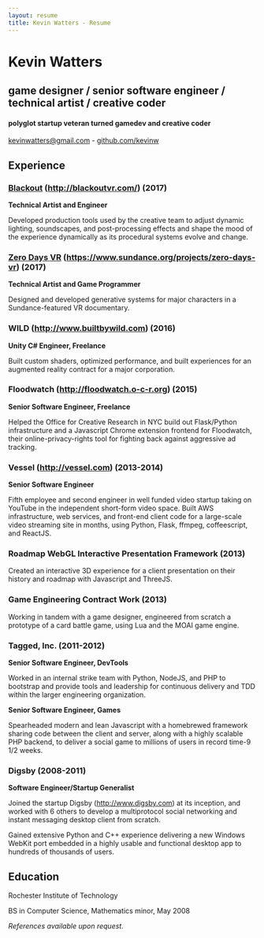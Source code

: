 ```yaml
---
layout: resume
title: Kevin Watters - Resume
---
```


# Kevin Watters

## game designer / senior software engineer / technical artist / creative coder

#### polyglot startup veteran turned gamedev and creative coder

[kevinwatters@gmail.com](mailto:kevinwatters@gmail.com) - [github.com/kevinw](http://github.com/kevinw)

## Experience

### [Blackout](http://blackoutvr.com/) (http://blackoutvr.com/) (2017)

__Technical Artist and Engineer__

Developed production tools used by the creative team to adjust dynamic lighting, soundscapes, and post-processing effects and shape the mood of the experience dynamically as its procedural systems evolve and change.

### [Zero Days VR](https://www.sundance.org/projects/zero-days-vr) (https://www.sundance.org/projects/zero-days-vr) (2017)

__Technical Artist and Game Programmer__

Designed and developed generative systems for major characters in a Sundance-featured VR documentary.

### WILD (http://www.builtbywild.com) (2016)

__Unity C# Engineer, Freelance__

Built custom shaders, optimized performance, and built experiences for an augmented reality contract for a major corporation.

### Floodwatch (http://floodwatch.o-c-r.org) (2015)

__Senior Software Engineer, Freelance__

Helped the Office for Creative Research in NYC build out Flask/Python infrastructure and a Javascript Chrome extension frontend for Floodwatch, their online-privacy-rights tool for fighting back against aggressive ad tracking.

### Vessel (http://vessel.com) (2013-2014)

__Senior Software Engineer__

Fifth employee and second engineer in well funded video startup taking on YouTube in the independent short-form video space. Built AWS infrastructure, web services, and front-end client code for a large-scale video streaming site in months, using Python, Flask, ffmpeg, coffeescript, and ReactJS.

### Roadmap WebGL Interactive Presentation Framework (2013)

Created an interactive 3D experience for a client presentation on their history and roadmap with Javascript and ThreeJS.

### Game Engineering Contract Work (2013)

Working in tandem with a game designer, engineered from scratch a prototype of a card battle game, using Lua and the MOAI game engine.

### Tagged, Inc.  (2011-2012)

__Senior Software Engineer, DevTools__

Worked in an internal strike team with Python, NodeJS, and PHP to bootstrap and provide tools and leadership for continuous delivery and TDD within the larger engineering organization.

__Senior Software Engineer, Games__

Spearheaded modern and lean Javascript with a homebrewed framework sharing code between the client and server, along with a highly scalable PHP backend, to deliver a social game to millions of users in record time-9 1/2 weeks.

### Digsby (2008-2011)

__Software Engineer/Startup Generalist__

Joined the startup Digsby (http://www.digsby.com) at its inception, and worked with 6 others to develop a multiprotocol social networking and instant messaging desktop client from scratch.

Gained extensive Python and C++ experience delivering a new Windows WebKit port embedded in a highly usable and functional desktop app to hundreds of thousands of users.

## Education

Rochester Institute of Technology

BS in Computer Science, Mathematics minor, May 2008

*References available upon request.*
